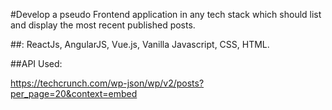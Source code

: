 #Develop a pseudo Frontend application in any tech stack which should list and display the most recent published posts.

##: ReactJs, AngularJS, Vue.js, Vanilla Javascript, CSS, HTML.

##API Used:

https://techcrunch.com/wp-json/wp/v2/posts?per_page=20&context=embed